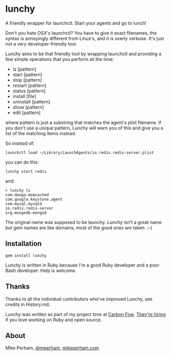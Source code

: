 lunchy
=================

A friendly wrapper for launchctl.  Start your agents and go to lunch!

Don't you hate OSX's launchctl?  You have to give it exact filenames, the syntax is annoyingly different from Linux's, and it is overly verbose.  It's just not a very developer-friendly tool.

Lunchy aims to be that friendly tool by wrapping launchctl and providing a few simple operations that you perform all the time:

 - ls [pattern]
 - start [pattern]
 - stop [pattern]
 - restart [pattern]
 - status [pattern]
 - install [file]
 - uninstall [pattern]
 - show [pattern]
 - edit [pattern]

where pattern is just a substring that matches the agent's plist filename.  If you don't use a unique pattern, Lunchy will warn you of this and give you a list of the matching items instead.

So instead of:

    launchctl load ~/Library/LaunchAgents/io.redis.redis-server.plist

you can do this:

    lunchy start redis

and:

    > lunchy ls
    com.danga.memcached
    com.google.keystone.agent
    com.mysql.mysqld
    io.redis.redis-server
    org.mongodb.mongod

The original name was supposed to be launchy.  Lunchy isn't a great name but gem names are like domains, most of the good ones are taken.  :-(


Installation
---------------

    gem install lunchy

Lunchy is written in Ruby because I'm a good Ruby developer and a poor Bash developer.  Help is welcome.


Thanks
---------------

Thanks to all the individual contributors who've improved Lunchy, see credits in History.md.

Lunchy was written as part of my project time at [Carbon Five](http://carbonfive.com).  [They're hiring](http://www.carbonfive.com/careers/) if you love working on Ruby and open source.


About
-----------------

Mike Perham, [@mperham](http://twitter.com/mperham), [mikeperham.com](http://mikeperham.com/)
